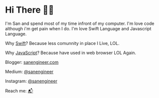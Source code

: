# Hi There 👋🏽  

I'm San and spend most of my time infront of my computer. I'm love code although i'm get pain when I do.
I'm love Swift Language and Javascript Language.

Why [Swift](https://swift.org)? Because less comunnity in place I Live, LOL. 

Why [JavaScript](https://developer.mozilla.org/en-US/docs/Web/JavaScript)? Because have used in web browser LOL Again.

Blogger: [sanengineer.com](https://sanenginner.com)

Medium: [@sanengineer](https://medium.com/@sanengineer)

Instagram: [@sanengineer](https://instagram.com/sanengineer)

Reach me: [📬](mailto:hi@sanengineer.com)


